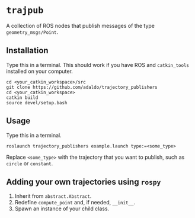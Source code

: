 # `trajpub`

A collection of ROS nodes that publish messages of the type `geometry_msgs/Point`.

## Installation

Type this in a terminal.
This should work if you have ROS and `catkin_tools` installed on your computer.

```
cd <your_catkin_workspace>/src
git clone https://github.com/adaldo/trajectory_publishers
cd <your_catkin_workspace>
catkin build
source devel/setup.bash
```

## Usage

Type this in a terminal.

```
roslaunch trajectory_publishers example.launch type:=<some_type>
```

Replace `<some_type>` with the trajectory that you want to publish, such as `circle` or `constant`.

## Adding your own trajectories using `rospy`

1. Inherit from `abstract.Abstract`.
2. Redefine `compute_point` and, if needed, `__init__`.
3. Spawn an instance of your child class.
